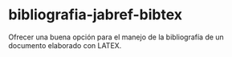# bibliografia-jabref-bibtex
Ofrecer una buena opción para el manejo de la bibliografía de un documento elaborado con LATEX.
